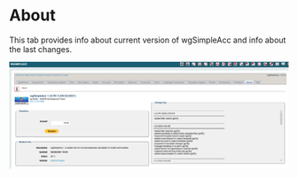 # About

This tab provides info about current version of wgSimpleAcc and info about the last changes.

![About](../../.gitbook/assets/en/admin_about.png)

